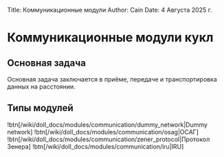 Title: Коммуникационные модули
Author: Cain
Date: 4 Августа 2025 г.

# Коммуникационные модули кукл

## Основная задача
Основная задача заключается в приёме, передаче и транспортировка данных на расстоянии.

## Типы модулей
!btn[/wiki/doll_docs/modules/communication/dummy_network|Dummy network]
!btn[/wiki/doll_docs/modules/communication/osag|ОСАГ]
!btn[/wiki/doll_docs/modules/communication/zener_protocol|Протокол Зенера]
!btn[/wiki/doll_docs/modules/communication/iru|IRU]